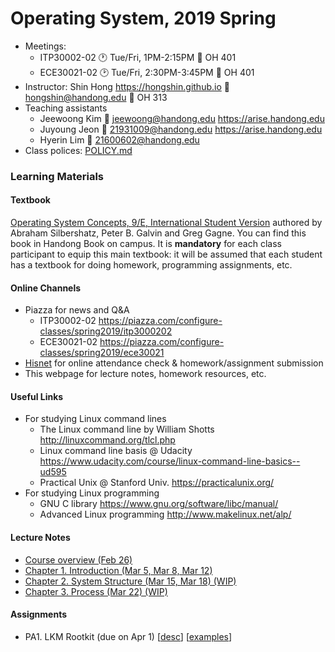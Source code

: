 # Operating System, 2019 Spring

* Meetings:
  - ITP30002-02 :clock1: Tue/Fri, 1PM-2:15PM :door: OH 401
  - ECE30021-02 :clock2: Tue/Fri, 2:30PM-3:45PM :door: OH 401
* Instructor: Shin Hong https://hongshin.github.io :email: hongshin@handong.edu :door: OH 313
* Teaching assistants
  - Jeewoong Kim :email: jeewoong@handong.edu https://arise.handong.edu
  - Juyoung Jeon :email: 21931009@handong.edu https://arise.handong.edu
  - Hyerin Lim :email: 21600602@handong.edu
* Class polices: [POLICY.md](POLICY.md)

### Learning Materials ###
#### Textbook ####
[Operating System Concepts, 9/E, International Student Version](http://www.kyobobook.co.kr/product/detailViewEng.laf?ejkGb=ENG&mallGb=ENG&barcode=9781118093757&orderClick=LAG&Kc=) authored by Abraham Silbershatz, Peter B. Galvin and Greg Gagne.
You can find this book in Handong Book on campus. It is **mandatory** for
each class participant to equip this main textbook: it will be assumed that
each student has a textbook for doing homework, programming assignments, etc.

#### Online Channels ####
* Piazza for news and Q&A
    - ITP30002-02 https://piazza.com/configure-classes/spring2019/itp3000202
    - ECE30021-02 https://piazza.com/configure-classes/spring2019/ece30021
* [Hisnet](http://hisnet.handong.edu) for online attendance check & homework/assignment submission
* This webpage for lecture notes, homework resources, etc.

#### Useful Links ####
* For studying Linux command lines
    - The Linux command line by William Shotts http://linuxcommand.org/tlcl.php
    - Linux command line basis @ Udacity https://www.udacity.com/course/linux-command-line-basics--ud595
    - Practical Unix @ Stanford Univ. https://practicalunix.org/
* For studying Linux programming
    - GNU C library https://www.gnu.org/software/libc/manual/
    - Advanced Linux programming http://www.makelinux.net/alp/

#### Lecture Notes ####
* [Course overview (Feb 26)](notes/syllabus.pdf)
* [Chapter 1. Introduction (Mar 5, Mar 8, Mar 12)](notes/ch1-intro.pdf)
* [Chapter 2. System Structure (Mar 15, Mar 18) (WIP)](notes/ch2-os-structure.pdf)
* [Chapter 3. Process (Mar 22) (WIP)](notes/ch3-process-wip.pdf)

#### Assignments ####
* PA1. LKM Rootkit (due on Apr 1) [[desc](assignments/pa1.pdf)] [[examples](https://github.com/hongshin/OperatingSystem/tree/sysprog/PA1)]
